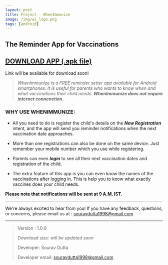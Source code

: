 ```yaml
---
layout: post
title: Project - WhenImmunize
image: /img/wi_logo.png
tags: [android]
---
```

## The Reminder App for Vaccinations
## [DOWNLOAD APP (.apk file)](https://www.google.com) 
Link will be available for download soon!

> _WhenImmunize is a FREE reminder setter app available for Android smartphones. It is useful for parents who wants to know when and what vaccinations their child needs. **WhenImmunize does not require internet connenction.**_

### WHY USE WHENIMMUNIZE:

* All you need to do is register the child's details on the **_New Registration_** intent, and the app will send you reminder notifications when the next vaccination date approaches.

* More than one registrations can also be done on the same device. Just remember your mobile number which you use while registering.

* Parents can even **_login_** to see all their next vaccination dates and registration of the child. 

* The extra feature of this app is you can even know the names of the vaccinations after logging in. This is help you to know what exactly vaccines does your child needs.

**Please note that notifications will be sent at 9 A.M. IST.**

-----------------------------------------------------------------
We're always excited to hear from you! If you have any feedback, questions, or concerns, please email us at : souravdutta1998@gmail.com

-----------------------------------------------------------------

> Version : 1.0.0
>
> Download size: _will be updated soon_
>
> Developer: Sourav Dutta 
>
> Developer email: souravdutta1998@gmail.com
